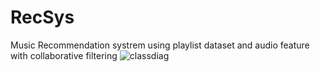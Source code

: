 # RecSys
Music Recommendation systrem using playlist dataset and audio feature with collaborative filtering
![classdiag](https://user-images.githubusercontent.com/22647378/117986598-ad77a180-b331-11eb-8336-f1cce557fe09.png)
